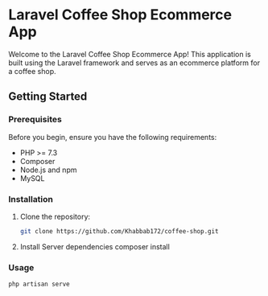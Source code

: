# Laravel Coffee Shop Ecommerce App

Welcome to the Laravel Coffee Shop Ecommerce App! This application is built using the Laravel framework and serves as an ecommerce platform for a coffee shop.

## Getting Started

### Prerequisites

Before you begin, ensure you have the following requirements:

- PHP >= 7.3
- Composer
- Node.js and npm
- MySQL

### Installation

1. Clone the repository:

   ```bash
   git clone https://github.com/Khabbab172/coffee-shop.git
2. Install Server dependencies
   composer install

### Usage
   ```bash
   php artisan serve


